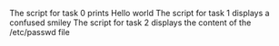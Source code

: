 The script for task 0 prints Hello world
The script for task 1 displays a confused smiley
The script for task 2 displays the content of the /etc/passwd file
